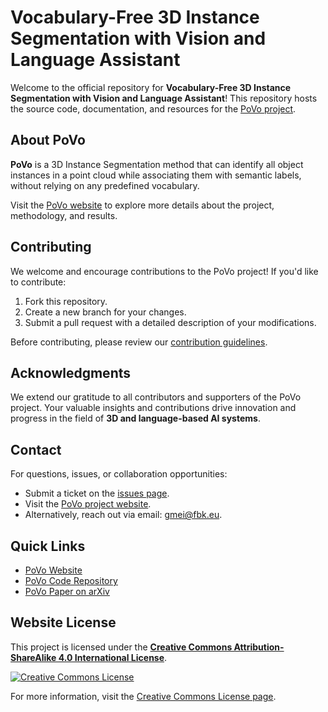 # Vocabulary-Free 3D Instance Segmentation with Vision and Language Assistant

Welcome to the official repository for **Vocabulary-Free 3D Instance Segmentation with Vision and Language Assistant**! This repository hosts the source code, documentation, and resources for the [PoVo project](https://gfmei.github.io/PoVo/).

## About PoVo
**PoVo** is a 3D Instance Segmentation method that can identify all object instances in a point cloud while associating them with semantic labels, without relying on any predefined vocabulary.

Visit the [PoVo website](https://gfmei.github.io/PoVo) to explore more details about the project, methodology, and results.


## Contributing
We welcome and encourage contributions to the PoVo project! If you'd like to contribute:
1. Fork this repository.
2. Create a new branch for your changes.
3. Submit a pull request with a detailed description of your modifications.

Before contributing, please review our [contribution guidelines](https://github.com/gfmei/PoVo/blob/main/CONTRIBUTING.md).

## Acknowledgments
We extend our gratitude to all contributors and supporters of the PoVo project. Your valuable insights and contributions drive innovation and progress in the field of **3D and language-based AI systems**.

## Contact
For questions, issues, or collaboration opportunities:
- Submit a ticket on the [issues page](https://github.com/gfmei/PoVo/issues).
- Visit the [PoVo project website](https://gfmei.github.io/PoVo/).
- Alternatively, reach out via email: [gmei@fbk.eu](mailto:gmei@fbk.eu).

## Quick Links
- [PoVo Website](https://gfmei.github.io/PoVo/)
- [PoVo Code Repository](https://github.com/gfmei/PoVo)
- [PoVo Paper on arXiv](https://www.arxiv.org/pdf/2408.10652)


## Website License

This project is licensed under the **[Creative Commons Attribution-ShareAlike 4.0 International License](http://creativecommons.org/licenses/by-sa/4.0/)**.

[![Creative Commons License](https://i.creativecommons.org/l/by-sa/4.0/88x31.png)](http://creativecommons.org/licenses/by-sa/4.0/)

For more information, visit the [Creative Commons License page](http://creativecommons.org/licenses/by-sa/4.0/).
